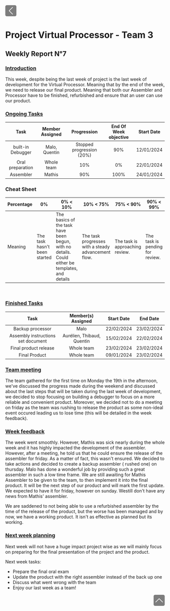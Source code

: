 <div> <a href="./"><img src="../img/back2.png" width="35px"></a>
</div>

# Project Virtual Processor - Team 3  

## Weekly Report N°7

### <u> Introduction </u>

This week, despite being the last week of project is the last week of development for the Virtual Processor. Meaning that by the end of the week, we need to release our final product. Meaning that both our Assembler and Processor have to be finished, refurbished and ensure that an user can use our product.

### <u> Ongoing Tasks</u>

| Task  | Member Assigned | Progression | End Of Week objective | Start Date |
| :---: | :-------------: | :---------: | :-------------------: | :--------: |
| built-in Debugger      |  Malo, Quentin        |    Stopped progression (20%)    |   90%                |   12/01/2024    |
| Oral preparation      | Whole team                |      10%       |        0%               |     22/01/2024       |
| Assembler             |Mathis                      | 90%            |100%         |      24/01/2024                 |

### Cheat Sheet

| Percentage | 0%                           | 0% < 10%                                                                                         | 10% < 75%                                           | 75% < 90%                       | 90% < 99%                       | 100%                           |
| ---------- | ---------------------------- | ------------------------------------------------------------------------------------------------ | --------------------------------------------------- | ------------------------------- | ------------------------------- | ------------------------------ |
| Meaning    | The task hasn't been started | The basics of the task have been begun, with no details. Could either be templates, and  details | The task progresses with a steady advancement flow. | The task is approaching review. | The task is pending for review. | The task is done and included. |

<br>

### <u>Finished Tasks</u>

| Task  | Member(s) Assigned | Start Date | End Date |
| :---: | :----------------: | :--------: | :------: |
| Backup processor      | Malo            |    22/02/2024        | 23/02/2024          |
| Assembly instructions set document     | Aurélien, Thibaud, Quentin                    |  15/02/2024          | 22/02/2024         |
| Final product release   |    Whole team               |  23/02/2024           |  23/02/2024        |
|  Final Product       | Whole team                    |   09/01/2024         |  23/02/2024        |

### <u>Team meeting</u>

The team gathered for the first time on Monday the 19th in the afternoon, we've discussed the progress made during the weekend and discussed about the last steps that will be taken during the last week of development, we decided to stop focusing on building a debugger to focus on a more reliable and convenient product.
Moreover, we decided not to do a meeting on friday as the team was rushing to release the product as some non-ideal event occured leading us to lose time (this will be detailed in the week feedback).

### <u>Week feedback</u>

The week went smoothly. However, Mathis was sick nearly during the whole week and it has highly impacted the development of the assembler. However, after a meeting, he told us that he could ensure the release of the assembler for friday. As a matter of fact, this wasn't ensured. We decided to take actions and decided to create a backup assembler ( rushed one) on thursday. Malo has done a wonderful job by providing such a great assembler in such a low time frame. We are still awaiting for Mathis Assembler to be given to the team, to then implement it into the final product. It will be the next step of our product and will mark the first update. We expected to have it for friday, however on sunday. Westill don't have any news from Mathis' assembler.

We are saddened to not being able to use a refurbished assembler by the time of the release of the product, but the worse has been managed and by now, we have a working product. It isn't as effective as planned but its working.

### <u>Next week planning </u>

Next week will not have a huge impact project wise as we will mainly focus on preparing for the final presentation of the project and the product.

Next week tasks:

- Prepare the final oral exam
- Update the product with the right assembler instead of the back up one
- Discuss what went wrong with the team
- Enjoy our last week as a team!

<div align="right"><a href="#project-virtual-processor---team-3"><img src="../img/back.png" width="35px"></a></div>

